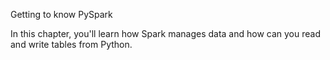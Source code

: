 Getting to know PySpark

In this chapter, you'll learn how Spark manages data and how can you read and write tables from Python.
